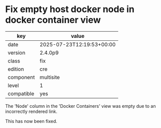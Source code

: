 [//]: # (werk v2)
# Fix empty host docker node in docker container view

key        | value
---------- | ---
date       | 2025-07-23T12:19:53+00:00
version    | 2.4.0p9
class      | fix
edition    | cre
component  | multisite
level      | 1
compatible | yes

The 'Node' column in the 'Docker Containers' view was empty due to an incorrectly rendered link.

This has now been fixed.
